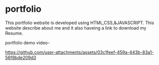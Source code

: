 # portfolio
This portfolio website is developed using HTML,CSS,&amp;JAVASCRIPT.
This website describe about me and it also haveing a link to download  my Resume. 

portfolio demo video-



https://github.com/user-attachments/assets/03c1feef-459a-443b-83a1-56f8bde209d3
